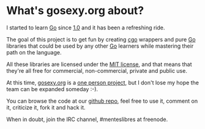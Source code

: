 # What's gosexy.org about?

I started to learn [Go][1] since [1.0][7] and it has been a refreshing ride.

The goal of this project is to get fun by creating [cgo][3] wrappers and pure
[Go][1] libraries that could be used by any other [Go][1] learners while
mastering their path on the language.

All these libraries are licensed under the [MIT license][4], and that means
that they're all free for commercial, non-commercial, private and public use.

At this time, [gosexy.org][2] is a [one person project][5], but I don't lose my
hope the team can be expanded someday :-).

You can browse the code at our [github repo][6], feel free to use it,
comment on it, criticize it, fork it and hack it.

When in doubt, join the IRC channel, #menteslibres at freenode.

[1]: http://golang.org
[2]: http://gosexy.org
[3]: http://golang.org/cmd/cgo/
[4]: http://opensource.org/licenses/MIT
[5]: http://xiam.menteslibres.org
[6]: http://github.com/gosexy
[7]: http://blog.golang.org/2012/03/go-version-1-is-released.html
